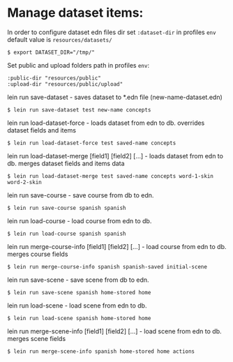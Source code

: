 # Manage dataset items:

In order to configure dataset edn files dir set `:dataset-dir` in profiles `env`
default value is `resources/datasets/`

```
$ export DATASET_DIR="/tmp/"
```

Set public and upload folders path in profiles `env`:

```
:public-dir "resources/public"
:upload-dir "resources/public/upload"
```

lein run save-dataset <course> <new-name> <dataset> - saves dataset to *.edn file (new-name-dataset.edn)

```
$ lein run save-dataset test new-name concepts
```

lein run load-dataset-force <course> <dataset> - loads dataset from edn to db. overrides dataset fields and items

```
$ lein run load-dataset-force test saved-name concepts
```

lein run load-dataset-merge <course> <dataset> [field1] [field2] [...] - loads dataset from edn to db. merges dataset fields and items data

```
$ lein run load-dataset-merge test saved-name concepts word-1-skin word-2-skin
```

lein run save-course <course-slug> <saved-name> - save course from db to edn.

```
$ lein run save-course spanish spanish
```

lein run load-course <course-slug> <saved-name> - load course from edn to db.

```
$ lein run load-course spanish spanish
```

lein run merge-course-info <course-slug> <saved-name> [field1] [field2] [...] - load course from edn to db. merges course fields

```
$ lein run merge-course-info spanish spanish-saved initial-scene
```

lein run save-scene <course-slug> <saved-name> <scene-name> - save scene from db to edn.

```
$ lein run save-scene spanish home-stored home
```

lein run load-scene <course-slug> <saved-name> <scene-name> - load scene from edn to db.

```
$ lein run load-scene spanish home-stored home
```

lein run merge-scene-info <course-slug> <saved-name> <scene-name> [field1] [field2] [...] - load scene from edn to db. merges scene fields

```
$ lein run merge-scene-info spanish home-stored home actions
```
